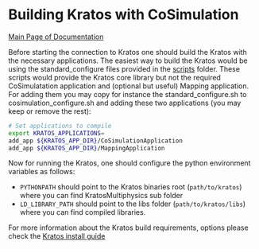 # Building Kratos with CoSimulation

[Main Page of Documentation](https://kratosmultiphysics.github.io/CoSimIO/)

Before starting the connection to Kratos one should build the Kratos with the necessary applications. The easiest way to build the Kratos would be using the standard_configure files provided in the [scripts](https://github.com/KratosMultiphysics/Kratos/tree/master/scripts) folder. These scripts would provide the Kratos core library but not the required CoSimulatation application and (optional but useful) Mapping application. For adding them you may copy for instance the standard_configure.sh to cosimulation_configure.sh and adding these two applications (you may keep or remove the rest):

```bash
# Set applications to compile
export KRATOS_APPLICATIONS=
add_app ${KRATOS_APP_DIR}/CoSimulationApplication
add_app ${KRATOS_APP_DIR}/MappingApplication
```

Now for running the Kratos, one should configure the python environment variables as follows:
* `PYTHONPATH` should point to the Kratos binaries root (`path/to/kratos`) where you can find KratosMultiphysics sub folder
* `LD_LIBRARY_PATH` should point to the libs folder (`path/to/kratos/libs`) where you can find compiled libraries.

For more information about the Kratos build requirements, options please check the [Kratos install guide](https://github.com/KratosMultiphysics/Kratos/blob/master/INSTALL.md)


